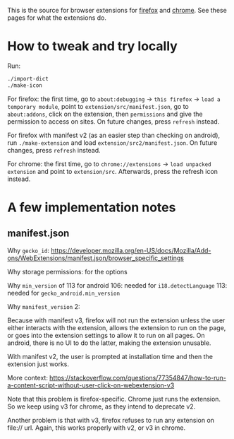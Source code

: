This is the source for browser extensions for [firefox](https://addons.mozilla.org/fr/firefox/addon/fran%C3%A7ais-simplifi%C3%A9/) and [chrome](https://chromewebstore.google.com/detail/français-simplifié/jdicbfmgcajnpealjodkghahiakdafcl). See these pages for what the extensions do.

# How to tweak and try locally

Run:

```bash
./import-dict
./make-icon
```

For firefox: the first time, go to `about:debugging` -> `this firefox`
-> `load a temporary module`, point to
`extension/src/manifest.json`, go to `about:addons`, click on
the extension, then `permissions` and give the permission to access
on sites. On future changes, press `refresh` instead.

For firefox with manifest v2 (as an easier step than checking on
android), run `./make-extension` and load
`extension/src2/manifest.json`.  On future changes, press `refresh`
instead.

For chrome: the first time, go to `chrome://extensions` -> `load
unpacked extension` and point to `extension/src`. Afterwards, press
the refresh icon instead.

# A few implementation notes

## manifest.json
Why `gecko_id`: https://developer.mozilla.org/en-US/docs/Mozilla/Add-ons/WebExtensions/manifest.json/browser_specific_settings

Why storage permissions: for the options

Why `min_version` of 113 for android
106: needed for `i18.detectLanguage`
113: needed for `gecko_android.min_version`

Why `manifest_version` 2:

Because with manifest v3, firefox will not run the extension unless
the user either interacts with the extension, allows the extension to
run on the page, or goes into the extension settings to allow it to
run on all pages. On android, there is no UI to do the latter, making
the extension unusable.

With manifest v2, the user is prompted at installation time and then
the extension just works.

More context:
https://stackoverflow.com/questions/77354847/how-to-run-a-content-script-without-user-click-on-webextension-v3

Note that this problem is firefox-specific. Chrome just runs the
extension. So we keep using v3 for chrome, as they intend to deprecate
v2.

Another problem is that with v3, firefox refuses to run any extension
on file:// url. Again, this works properly with v2, or v3 in chrome.

